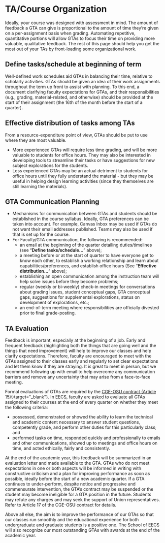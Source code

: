 # TA/Course Organization

Ideally, your course was designed with assessment in mind. The amount of feedback a GTA can give is proportional to the amount of time they’re given on a per-assignment basis when grading. Automating repetitive, quantitative portions will allow GTAs to focus their time on providing more valuable, qualitative feedback. The rest of this page should help you get the most out of your TAs by front-loading some organizational work.

## Define tasks/schedule at beginning of term

Well-defined work schedules aid GTAs in balancing their time, relative to scholarly activities. GTAs should be given an idea of their work assignments throughout the term up front to assist with planning. To this end, a document clarifying faculty expectations for GTAs, and their responsibilities (e.g., grading, material-related, and otherwise) should be provided at the start of their assignment (the 16th of the month before the start of a quarter).

## Effective distribution of tasks among TAs

From a resource-expenditure point of view, GTAs should be put to use where they are most valuable.

- More experienced GTAs will require less time grading, and will be more valuable to students for office hours. They may also be interested in developing tools to streamline their tasks or have suggestions for new subject explorations for the students.
- Less experienced GTAs may be an actual detriment to students for office hours until they fully understand the material - but they may be useful in helping design learning activities (since they themselves are still learning the materials).

## GTA Communication Planning

- Mechanisms for communication between GTAs and students should be established in the course syllabus. Ideally, GTA preferences can be taken into account. For example, Canvas Inbox may be used if GTAs do not want their email addresses published. Teams may also be used if that is set up for the course.
- For Faculty/GTA communication, the following is recommended:
  - an email at the beginning of the quarter detailing duties/timelines (see “**Define tasks/schedule...**” above);
  - a meeting before or at the start of quarter to have everyone get to know each other, to establish a working relationship and learn about capabilities/preferences, and establish office hours (See “**Effective distribution...**” above);
  - establishing an open communication among the instruction team will help solve issues before they become problems;
  - regular (weekly or bi-weekly) check-in meetings for conversations about grading issues, student conceptual gaps, GTA conceptual gaps, suggestions for supplemental explorations, status on development of explorations, etc.;
  - an end-of-term meeting where responsibilities are officially divested prior to final grade-posting.

## TA Evaluation

Feedback is important, especially at the beginning of a job. Early and frequent feedback (highlighting both the things that are going well and the things that need improvement) will help to improve our classes and help clarify expectations. Therefore, faculty are encouraged to meet with the GTAs assigned to their classes early and regularly to set clear expectations and let them know if they are straying. It is great to meet in person, but we recommend following up with email to help overcome any communication barriers and remove any uncertainty that may arise from a face-to-face meeting.

Formal evaluations of GTAs are required by the [CGE-OSU contract (Article 15)](https://hr.oregonstate.edu/employees/administrators-supervisors/graduate-employee-cge-contract-resources){:target="\_blank"}. In EECS, faculty are asked to evaluate all GTAs assigned to their courses at the end of every quarter on whether they meet the following criteria:

- possessed, demonstrated or showed the ability to learn the technical and academic content necessary to answer student questions, competently grade, and perform other duties for this particularly class; and
- performed tasks on time, responded quickly and professionally to emails and other communications, showed up to meetings and office hours on time, and acted ethically, fairly and consistently.

At the end of the academic year, this feedback will be summarized in an evaluation letter and made available to the GTA. GTAs who do not meet expectations in one or both aspects will be informed in writing with constructive criticism and a plan for improving performance as soon as possible, ideally before the start of a new academic quarter. If a GTA continues to under-perform, despite notice and progressive and commensurate intervention, the GTA’s contract may be suspended or the student may become ineligible for a GTA position in the future. Students may refute any charges and may seek the support of Union representatives. Refer to Article 17 of the CGE-OSU contract for details.

Above all else, the aim is to improve the performance of our GTAs so that our classes run smoothly and the educational experience for both undergraduate and graduate students is a positive one. The School of EECS will also recognize our most outstanding GTAs with awards at the end of the academic year.
